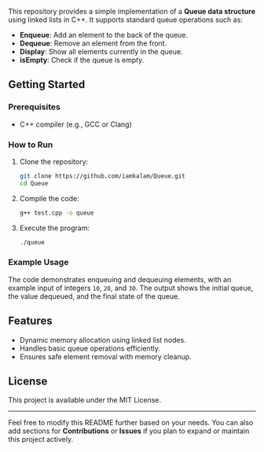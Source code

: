

This repository provides a simple implementation of a **Queue data structure** using linked lists in C++. It supports standard queue operations such as:

- **Enqueue**: Add an element to the back of the queue.
- **Dequeue**: Remove an element from the front.
- **Display**: Show all elements currently in the queue.
- **isEmpty**: Check if the queue is empty.

## Getting Started

### Prerequisites
- C++ compiler (e.g., GCC or Clang)

### How to Run
1. Clone the repository:
   ```bash
   git clone https://github.com/iamkalam/Queue.git
   cd Queue
   ```

2. Compile the code:
   ```bash
   g++ test.cpp -o queue
   ```

3. Execute the program:
   ```bash
   ./queue
   ```

### Example Usage
The code demonstrates enqueuing and dequeuing elements, with an example input of integers `10`, `20`, and `30`. The output shows the initial queue, the value dequeued, and the final state of the queue.

## Features
- Dynamic memory allocation using linked list nodes.
- Handles basic queue operations efficiently.
- Ensures safe element removal with memory cleanup.

## License
This project is available under the MIT License.

---

Feel free to modify this README further based on your needs. You can also add sections for **Contributions** or **Issues** if you plan to expand or maintain this project actively.
